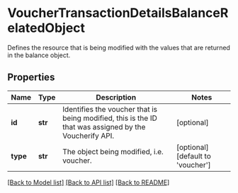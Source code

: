 # VoucherTransactionDetailsBalanceRelatedObject

Defines the resource that is being modified with the values that are returned in the balance object.

## Properties
Name | Type | Description | Notes
------------ | ------------- | ------------- | -------------
**id** | **str** | Identifies the voucher that is being modified, this is the ID that was assigned by the Voucherify API. | [optional] 
**type** | **str** | The object being modified, i.e. voucher. | [optional] [default to 'voucher']

[[Back to Model list]](../README.md#documentation-for-models) [[Back to API list]](../README.md#documentation-for-api-endpoints) [[Back to README]](../README.md)


